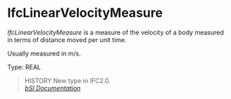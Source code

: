 IfcLinearVelocityMeasure
========================
_IfcLinearVelocityMeasure_ is a measure of the velocity of a body measured in
terms of distance moved per unit time.  
  
Usually measured in m/s.  
  
Type: REAL  
  
> HISTORY  New type in IFC2.0.  
[ _bSI
Documentation_](https://standards.buildingsmart.org/IFC/DEV/IFC4_2/FINAL/HTML/schema/ifcmeasureresource/lexical/ifclinearvelocitymeasure.htm)


